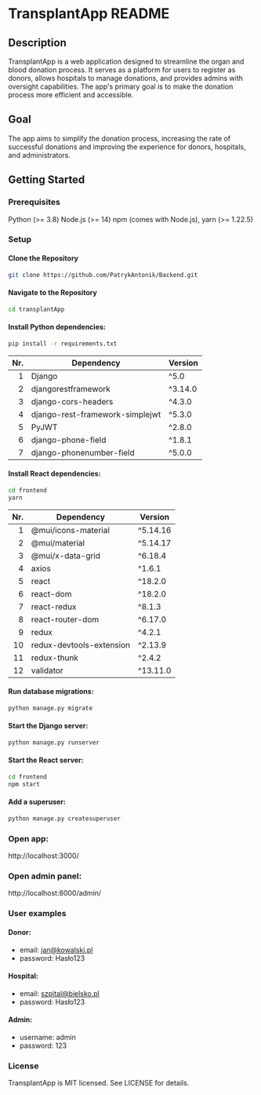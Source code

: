 # TransplantApp README

## Description

TransplantApp is a web application designed to streamline the organ and blood donation process. It serves as a platform
for users to register as donors, allows hospitals to manage donations, and provides admins with oversight capabilities.
The app's primary goal is to make the donation process more efficient and accessible.

## Goal

The app aims to simplify the donation process, increasing the rate of successful donations and improving the experience
for donors, hospitals, and administrators.

## Getting Started

### Prerequisites

Python (>= 3.8)
Node.js (>= 14)
npm (comes with Node.js),
yarn (>= 1.22.5)

### Setup

#### Clone the Repository

```bash
git clone https://github.com/PatrykAntonik/Backend.git
```

#### Navigate to the Repository

```bash
cd transplantApp
```

#### Install Python dependencies:

```bash
pip install -r requirements.txt
```

| Nr. | Dependency                      | Version |
|----:|---------------------------------|---------|
|   1 | Django                          | ^5.0    |
|   2 | djangorestframework             | ^3.14.0 |
|   3 | django-cors-headers             | ^4.3.0  |
|   4 | django-rest-framework-simplejwt | ^5.3.0  |
|   5 | PyJWT                           | ^2.8.0  |
|   6 | django-phone-field              | ^1.8.1  |
|   7 | django-phonenumber-field        | ^5.0.0  |

#### Install React dependencies:

```bash
cd frontend
yarn
```

| Nr. | Dependency               | Version  |
|----:|--------------------------|----------|
|   1 | @mui/icons-material      | ^5.14.16 |
|   2 | @mui/material            | ^5.14.17 |
|   3 | @mui/x-data-grid         | ^6.18.4  |
|   4 | axios                    | ^1.6.1   |
|   5 | react                    | ^18.2.0  |
|   6 | react-dom                | ^18.2.0  |
|   7 | react-redux              | ^8.1.3   |
|   8 | react-router-dom         | ^6.17.0  |
|   9 | redux                    | ^4.2.1   |
|  10 | redux-devtools-extension | ^2.13.9  |
|  11 | redux-thunk              | ^2.4.2   |
|  12 | validator                | ^13.11.0 |

#### Run database migrations:

```bash
python manage.py migrate
```

#### Start the Django server:

```bash
python manage.py runserver
```

#### Start the React server:

```bash
cd frontend
npm start
```

#### Add a superuser:

```bash
python manage.py createsuperuser
```

### Open app:
http://localhost:3000/

### Open admin panel:
http://localhost:8000/admin/

### User examples

#### Donor:

- email: jan@kowalski.pl
- password: Hasło123

#### Hospital:

- email: szpital@bielsko.pl
- password: Hasło123

#### Admin:
- username: admin
- password: 123

### License

TransplantApp is MIT licensed. See LICENSE for details.

